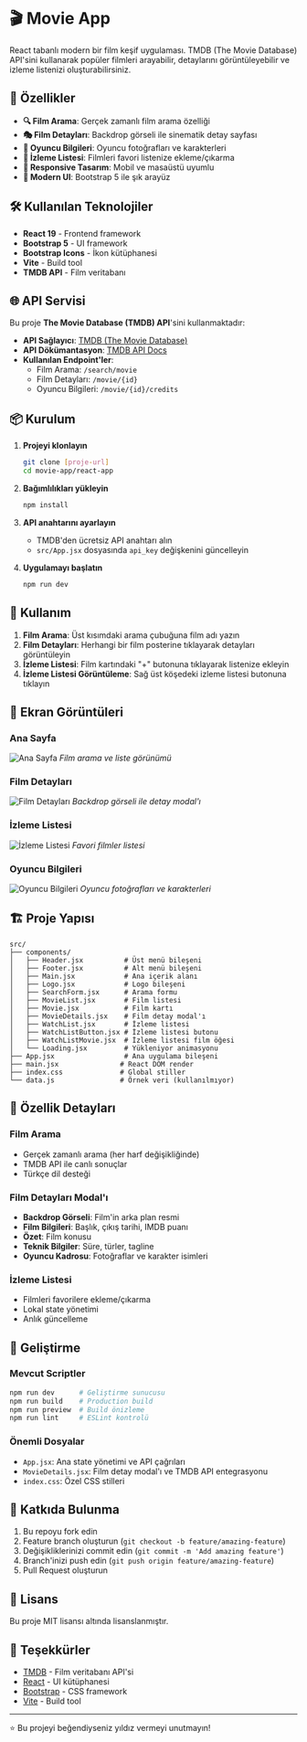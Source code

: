 # 🎬 Movie App

React tabanlı modern bir film keşif uygulaması. TMDB (The Movie Database) API'sini kullanarak popüler filmleri arayabilir, detaylarını görüntüleyebilir ve izleme listenizi oluşturabilirsiniz.

## 🚀 Özellikler

- **🔍 Film Arama**: Gerçek zamanlı film arama özelliği
- **🎭 Film Detayları**: Backdrop görseli ile sinematik detay sayfası
- **👥 Oyuncu Bilgileri**: Oyuncu fotoğrafları ve karakterleri
- **📝 İzleme Listesi**: Filmleri favori listenize ekleme/çıkarma
- **📱 Responsive Tasarım**: Mobil ve masaüstü uyumlu
- **🎨 Modern UI**: Bootstrap 5 ile şık arayüz

## 🛠️ Kullanılan Teknolojiler

- **React 19** - Frontend framework
- **Bootstrap 5** - UI framework
- **Bootstrap Icons** - İkon kütüphanesi
- **Vite** - Build tool
- **TMDB API** - Film veritabanı

## 🌐 API Servisi

Bu proje **The Movie Database (TMDB) API**'sini kullanmaktadır:

- **API Sağlayıcı**: [TMDB (The Movie Database)](https://www.themoviedb.org/)
- **API Dökümantasyon**: [TMDB API Docs](https://developers.themoviedb.org/3)
- **Kullanılan Endpoint'ler**:
  - Film Arama: `/search/movie`
  - Film Detayları: `/movie/{id}`
  - Oyuncu Bilgileri: `/movie/{id}/credits`

## 📦 Kurulum

1. **Projeyi klonlayın**

   ```bash
   git clone [proje-url]
   cd movie-app/react-app
   ```

2. **Bağımlılıkları yükleyin**

   ```bash
   npm install
   ```

3. **API anahtarını ayarlayın**

   - TMDB'den ücretsiz API anahtarı alın
   - `src/App.jsx` dosyasında `api_key` değişkenini güncelleyin

4. **Uygulamayı başlatın**
   ```bash
   npm run dev
   ```

## 🎯 Kullanım

1. **Film Arama**: Üst kısımdaki arama çubuğuna film adı yazın
2. **Film Detayları**: Herhangi bir film posterine tıklayarak detayları görüntüleyin
3. **İzleme Listesi**: Film kartındaki "+" butonuna tıklayarak listenize ekleyin
4. **İzleme Listesi Görüntüleme**: Sağ üst köşedeki izleme listesi butonuna tıklayın

## 📱 Ekran Görüntüleri

### Ana Sayfa

![Ana Sayfa](./screenshots/homepage.png)
_Film arama ve liste görünümü_

### Film Detayları

![Film Detayları](./screenshots/movie-details.png)
_Backdrop görseli ile detay modal'ı_

### İzleme Listesi

![İzleme Listesi](./screenshots/watchlist.png)
_Favori filmler listesi_

### Oyuncu Bilgileri

![Oyuncu Bilgileri](./screenshots/cast.png)
_Oyuncu fotoğrafları ve karakterleri_

## 🏗️ Proje Yapısı

```
src/
├── components/
│   ├── Header.jsx          # Üst menü bileşeni
│   ├── Footer.jsx          # Alt menü bileşeni
│   ├── Main.jsx            # Ana içerik alanı
│   ├── Logo.jsx            # Logo bileşeni
│   ├── SearchForm.jsx      # Arama formu
│   ├── MovieList.jsx       # Film listesi
│   ├── Movie.jsx           # Film kartı
│   ├── MovieDetails.jsx    # Film detay modal'ı
│   ├── WatchList.jsx       # İzleme listesi
│   ├── WatchListButton.jsx # İzleme listesi butonu
│   ├── WatchListMovie.jsx  # İzleme listesi film öğesi
│   └── Loading.jsx         # Yükleniyor animasyonu
├── App.jsx                 # Ana uygulama bileşeni
├── main.jsx               # React DOM render
├── index.css              # Global stiller
└── data.js                # Örnek veri (kullanılmıyor)
```

## 🎨 Özellik Detayları

### Film Arama

- Gerçek zamanlı arama (her harf değişikliğinde)
- TMDB API ile canlı sonuçlar
- Türkçe dil desteği

### Film Detayları Modal'ı

- **Backdrop Görseli**: Film'in arka plan resmi
- **Film Bilgileri**: Başlık, çıkış tarihi, IMDB puanı
- **Özet**: Film konusu
- **Teknik Bilgiler**: Süre, türler, tagline
- **Oyuncu Kadrosu**: Fotoğraflar ve karakter isimleri

### İzleme Listesi

- Filmleri favorilere ekleme/çıkarma
- Lokal state yönetimi
- Anlık güncelleme

## 🔧 Geliştirme

### Mevcut Scriptler

```bash
npm run dev      # Geliştirme sunucusu
npm run build    # Production build
npm run preview  # Build önizleme
npm run lint     # ESLint kontrolü
```

### Önemli Dosyalar

- `App.jsx`: Ana state yönetimi ve API çağrıları
- `MovieDetails.jsx`: Film detay modal'ı ve TMDB API entegrasyonu
- `index.css`: Özel CSS stilleri

## 🤝 Katkıda Bulunma

1. Bu repoyu fork edin
2. Feature branch oluşturun (`git checkout -b feature/amazing-feature`)
3. Değişikliklerinizi commit edin (`git commit -m 'Add amazing feature'`)
4. Branch'inizi push edin (`git push origin feature/amazing-feature`)
5. Pull Request oluşturun

## 📄 Lisans

Bu proje MIT lisansı altında lisanslanmıştır.

## 🙏 Teşekkürler

- [TMDB](https://www.themoviedb.org/) - Film veritabanı API'si
- [React](https://reactjs.org/) - UI kütüphanesi
- [Bootstrap](https://getbootstrap.com/) - CSS framework
- [Vite](https://vitejs.dev/) - Build tool

---

⭐ Bu projeyi beğendiyseniz yıldız vermeyi unutmayın!
